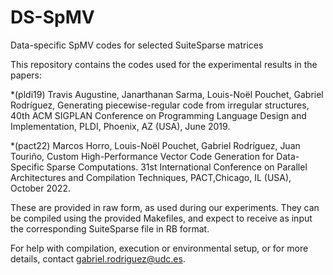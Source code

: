 # DS-SpMV
Data-specific SpMV codes for selected SuiteSparse matrices

This repository contains the codes used for the experimental results in the papers:

*(pldi19) Travis Augustine, Janarthanan Sarma, Louis-Noël Pouchet, Gabriel Rodríguez, Generating piecewise-regular code from irregular structures, 40th ACM SIGPLAN Conference on Programming Language Design and Implementation, PLDI, Phoenix, AZ (USA), June 2019.

*(pact22) Marcos Horro, Louis-Noël Pouchet, Gabriel Rodríguez, Juan Touriño, Custom High-Performance Vector Code Generation for Data-Specific Sparse Computations. 31st International Conference on Parallel Architectures and Compilation Techniques, PACT,Chicago, IL (USA), October 2022.

These are provided in raw form, as used during our experiments. They can be compiled using the provided Makefiles, and expect to receive as input the corresponding SuiteSparse file in RB format.

For help with compilation, execution or environmental setup, or for more details, contact gabriel.rodriguez@udc.es.

